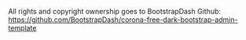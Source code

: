 
All rights and copyright ownership goes to BootstrapDash
Github: https://github.com/BootstrapDash/corona-free-dark-bootstrap-admin-template
